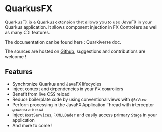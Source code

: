 # QuarkusFX

QuarkusFX is a [Quarkus](https://quarkus.io/) extension that allows you to use JavaFX in your Quarkus application.
It allows component injection in FX Controllers as well as many CDI features.

The documentation can be found here : [Quarkiverse doc](https://docs.quarkiverse.io/quarkus-fx/dev/index.html).

The sources are hosted on [Github](https://github.com/quarkiverse/quarkus-fx), suggestions and contributions are welcome !

## Features

* Synchronize Quarkus and JavaFX lifecycles
* Inject context and dependencies in your FX controllers
* Benefit from live CSS reload
* Reduce boilerplate code by using conventional views with `@FxView`
* Perform processing in the JavaFX Application Thread with interceptor `@RunOnFxThread`
* Inject `HostServices`, `FXMLLOader` and easily access primary `Stage` in your application
* And more to come !